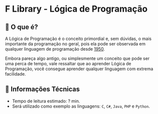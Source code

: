 # F Library - Lógica de Programação

## 🤔 O que é?
A Lógica de Programação é o conceito primordial e, sem dúvidas, o mais importante da programação no geral, pois ela pode ser observada em qualquer linguagem de programação desde [1950](https://www.programador.com.br/historia-da-programacao.html).

Embora pareça algo antigo, ou simplesmente um conceito que pode ser uma perca de tempo, vale ressaltar que ao aprender Lógica de Programação, você consegue aprender qualquer linguagem com extrema facilidade.

## 📑 Informações Técnicas
- Tempo de leitura estimado: ? min.
- Será utilizado como exemplo as linguagens: `C`, `C#`, `Java`, `PHP` e `Python`.

##


##


##



##


##


##


##

##
